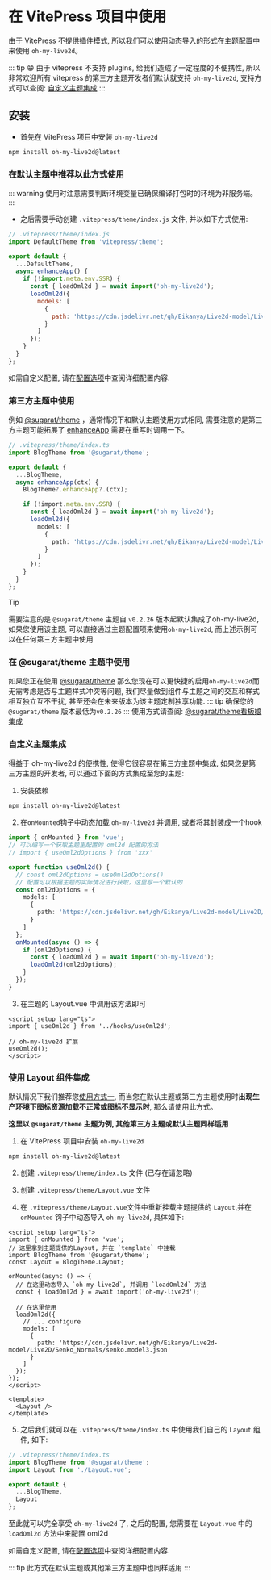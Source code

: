 # 在 VitePress 项目中使用

由于 VitePress 不提供插件模式, 所以我们可以使用动态导入的形式在主题配置中来使用 `oh-my-live2d`。

::: tip
😁 由于 vitepress 不支持 plugins, 给我们造成了一定程度的不便携性, 所以非常欢迎所有 vitepress 的第三方主题开发者们默认就支持 `oh-my-live2d`, 支持方式可以查阅: [自定义主题集成](#自定义主题集成)
:::

## 安装

- 首先在 VitePress 项目中安装 `oh-my-live2d`

```sh
npm install oh-my-live2d@latest
```

### 在默认主题中推荐以此方式使用

::: warning
使用时注意需要判断环境变量已确保编译打包时的环境为非服务端。
:::

- 之后需要手动创建 `.vitepress/theme/index.js` 文件, 并以如下方式使用:

```js
// .vitepress/theme/index.js
import DefaultTheme from 'vitepress/theme';

export default {
  ...DefaultTheme,
  async enhanceApp() {
    if (!import.meta.env.SSR) {
      const { loadOml2d } = await import('oh-my-live2d');
      loadOml2d({
        models: [
          {
            path: 'https://cdn.jsdelivr.net/gh/Eikanya/Live2d-model/Live2D/Senko_Normals/senko.model3.json'
          }
        ]
      });
    }
  }
};
```

如需自定义配置, 请在[配置选项](../options/Options.md)中查阅详细配置内容.

### 第三方主题中使用

例如 [@sugarat/theme](https://theme.sugarat.top/) ，通常情况下和默认主题使用方式相同, 需要注意的是第三方主题可能拓展了 [enhanceApp](https://vitepress.dev/guide/custom-theme#theme-interface) 需要在重写时调用一下。

```ts
// .vitepress/theme/index.ts
import BlogTheme from '@sugarat/theme';

export default {
  ...BlogTheme,
  async enhanceApp(ctx) {
    BlogTheme?.enhanceApp?.(ctx);

    if (!import.meta.env.SSR) {
      const { loadOml2d } = await import('oh-my-live2d');
      loadOml2d({
        models: [
          {
            path: 'https://cdn.jsdelivr.net/gh/Eikanya/Live2d-model/Live2D/Senko_Normals/senko.model3.json'
          }
        ]
      });
    }
  }
};
```

> [!TIP]
> 需要注意的是 `@sugarat/theme` 主题自 `v0.2.26` 版本起默认集成了oh-my-live2d, 如果您使用该主题, 可以直接通过主题配置项来使用`oh-my-live2d`, 而上述示例可以在任何第三方主题中使用

### 在 @sugarat/theme 主题中使用

如果您正在使用 [@sugarat/theme](https://theme.sugarat.top/) 那么您现在可以更快捷的启用`oh-my-live2d`而无需考虑是否与主题样式冲突等问题, 我们尽量做到组件与主题之间的交互和样式相互独立互不干扰, 甚至还会在未来版本为该主题定制独享功能.
::: tip
确保您的 `@sugarat/theme` 版本最低为`v0.2.26`
:::
使用方式请查阅: [@sugarat/theme看板娘集成](https://theme.sugarat.top/config/component.html#oml2d-%E7%9C%8B%E6%9D%BF%E5%A8%98%E9%9B%86%E6%88%90)

### 自定义主题集成

得益于 oh-my-live2d 的便携性, 使得它很容易在第三方主题中集成, 如果您是第三方主题的开发者, 可以通过下面的方式集成至您的主题:

1. 安装依赖

```sh
npm install oh-my-live2d@latest
```

2. 在`onMounted`钩子中动态加载 `oh-my-live2d` 并调用, 或者将其封装成一个hook

```ts
import { onMounted } from 'vue';
// 可以编写一个获取主题里配置的 oml2d 配置的方法
// import { useOml2dOptions } from 'xxx'

export function useOml2d() {
  // const oml2dOptions = useOml2dOptions()
  // 配置可以根据主题的实际情况进行获取，这里写一个默认的
  const oml2dOptions = {
    models: [
      {
        path: 'https://cdn.jsdelivr.net/gh/Eikanya/Live2d-model/Live2D/Senko_Normals/senko.model3.json'
      }
    ]
  };
  onMounted(async () => {
    if (oml2dOptions) {
      const { loadOml2d } = await import('oh-my-live2d');
      loadOml2d(oml2dOptions);
    }
  });
}
```

3. 在主题的 Layout.vue 中调用该方法即可

```vue
<script setup lang="ts">
import { useOml2d } from '../hooks/useOml2d';

// oh-my-live2d 扩展
useOml2d();
</script>
```

### 使用 Layout 组件集成

默认情况下我们推荐您[使用方式一](#使用方式一), 而当您在默认主题或第三方主题使用时**出现生产环境下图标资源加载不正常或图标不显示时**, 那么请使用此方式。

**这里以 `@sugarat/theme` 主题为例, 其他第三方主题或默认主题同样适用**

1. 在 VitePress 项目中安装 `oh-my-live2d`

```sh
npm install oh-my-live2d@latest
```

2. 创建 `.vitepress/theme/index.ts` 文件 (已存在请忽略)

3. 创建 `.vitepress/theme/Layout.vue` 文件

4. 在 `.vitepress/theme/Layout.vue`文件中重新挂载主题提供的 `Layout`,并在 `onMounted` 钩子中动态导入 `oh-my-live2d`, 具体如下:

```vue
<script setup lang="ts">
import { onMounted } from 'vue';
// 这里拿到主题提供的Layout, 并在 `template` 中挂载
import BlogTheme from '@sugarat/theme';
const Layout = BlogTheme.Layout;

onMounted(async () => {
  // 在这里动态导入 `oh-my-live2d`, 并调用 `loadOml2d` 方法
  const { loadOml2d } = await import('oh-my-live2d');

  // 在这里使用
  loadOml2d({
    // ... configure
    models: [
      {
        path: 'https://cdn.jsdelivr.net/gh/Eikanya/Live2d-model/Live2D/Senko_Normals/senko.model3.json'
      }
    ]
  });
});
</script>

<template>
  <Layout />
</template>
```

5. 之后我们就可以在 `.vitepress/theme/index.ts` 中使用我们自己的 `Layout` 组件, 如下:

```ts
// .vitepress/theme/index.ts
import BlogTheme from '@sugarat/theme';
import Layout from './Layout.vue';

export default {
  ...BlogTheme,
  Layout
};
```

至此就可以完全享受 `oh-my-live2d` 了, 之后的配置, 您需要在 `Layout.vue` 中的 `loadOml2d` 方法中来配置 oml2d

如需自定义配置, 请在[配置选项](../api/interfaces/Options.md)中查阅详细配置内容.

::: tip
此方式在默认主题或其他第三方主题中也同样适用
:::
